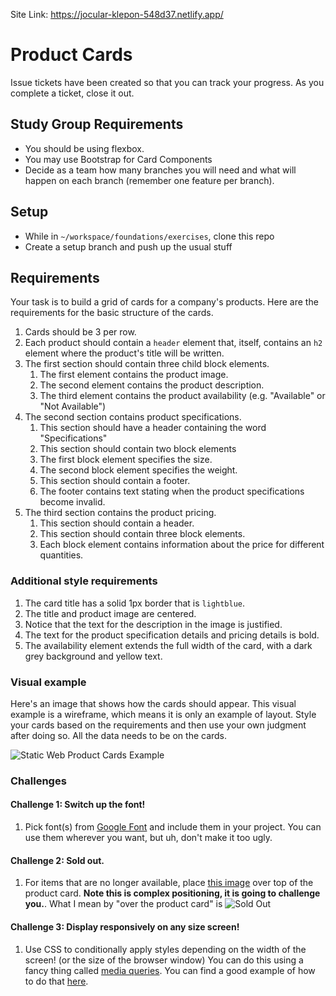 Site Link: https://jocular-klepon-548d37.netlify.app/

# Product Cards

Issue tickets have been created so that you can track your progress. As you complete a ticket, close it out.

## Study Group Requirements

- You should be using flexbox. 
- You may use Bootstrap for Card Components
- Decide as a team how many branches you will need and what will happen on each branch (remember one feature per branch).

## Setup
* While in `~/workspace/foundations/exercises`, clone this repo
* Create a setup branch and push up the usual stuff

## Requirements

Your task is to build a grid of cards for a company's products. Here are the requirements for the basic structure of the cards.

1. Cards should be 3 per row.
1. Each product should contain a `header` element that, itself, contains an `h2` element where the product's title will be written.
1. The first section should contain three child block elements.
    1. The first element contains the product image.
    1. The second element contains the product description.
    1. The third element contains the product availability (e.g. "Available" or "Not Available")
1. The second section contains product specifications.
    1. This section should have a header containing the word "Specifications"
    1. This section should contain two block elements
    1. The first block element specifies the size.
    1. The second block element specifies the weight.
    1. This section should contain a footer.
    1. The footer contains text stating when the product specifications become invalid.
1. The third section contains the product pricing.
    1. This section should contain a header.
    1. This section should contain three block elements.
    1. Each block element contains information about the price for different quantities.

### Additional style requirements

1. The card title has a solid 1px border that is `lightblue`.
1. The title and product image are centered.
1. Notice that the text for the description in the image is justified.
1. The text for the product specification details and pricing details is bold.
1. The availability element extends the full width of the card, with a dark grey background and yellow text.

### Visual example

Here's an image that shows how the cards should appear. This visual example is a wireframe, which means it is only an example of layout. Style your cards based on the requirements and then use your own judgment after doing so. All the data needs to be on the cards. 

![Static Web Product Cards Example](https://github.com/nss-nightclass-projects/exercise-vault/blob/master/images/SW_HTML_CSS_exercise.png)


### Challenges

#### Challenge 1: Switch up the font!
1. Pick font(s) from [Google Font](https://fonts.google.com/) and include them in your project. You can use them wherever you want, but uh, don't make it too ugly. 

#### Challenge 2: Sold out.
1. For items that are no longer available, place [this image](https://raw.githubusercontent.com/morecallan/css102-e6/master/images/soldOut.png) over top of the product card. **Note this is complex positioning, it is going to challenge you.**. What I mean by "over the product card" is ![Sold Out](https://raw.githubusercontent.com/morecallan/css102-e6/master/images/CSS102-Mockup.png)

#### Challenge 3: Display responsively on any size screen!
1. Use CSS to conditionally apply styles depending on the width of the screen! (or the size of the browser window) You can do this using a fancy thing called [media queries](https://developer.mozilla.org/en-US/docs/Web/CSS/Media_Queries/Using_media_queries). You can find a good example of how to do that [here](https://css-tricks.com/designing-a-product-page-layout-with-flexbox/#article-header-id-4).
